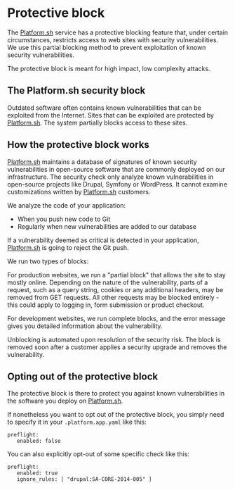 # Protective block

The [Platform.sh](https://platform.sh) service has a protective blocking
feature that, under certain circumstances, restricts access to web sites
with security vulnerabilities. We use this partial blocking method to
prevent exploitation of known security vulnerabilities.

The protective block is meant for high impact, low complexity attacks.

## The Platform.sh security block

Outdated software often contains known vulnerabilities that can be
exploited from the Internet. Sites that can be exploited are protected
by [Platform.sh](https://platform.sh). The system partially blocks
access to these sites.

## How the protective block works

[Platform.sh](https://platform.sh) maintains a database of signatures of
known security vulnerabilities in open-source software that are commonly
deployed on our infrastructure. The security check only analyze known
vulnerabilities in open-source projects like Drupal, Symfony or
WordPress. It cannot examine customizations written by
[Platform.sh](https://platform.sh) customers.

We analyze the code of your application:

-   When you push new code to Git
-   Regularly when new vulnerabilities are added to our database

If a vulnerability deemed as critical is detected in your application,
[Platform.sh](https://platform.sh) is going to reject the Git push.


We run two types of blocks:

For production websites, we run a "partial block" that allows the site
to stay mostly online. Depending on the nature of the vulnerability,
parts of a request, such as a query string, cookies or any additional
headers, may be removed from GET requests. All other requests may be
blocked entirely - this could apply to logging in, form submission or
product checkout.

For development websites, we run complete blocks, and the error message
gives you detailed information about the vulnerability.

Unblocking is automated upon resolution of the security risk. The block
is removed soon after a customer applies a security upgrade and removes
the vulnerability.

## Opting out of the protective block

The protective block is there to protect you against known vulnerabilities
in the software you deploy on [Platform.sh](https://platform.sh).

If nonetheless you want to opt out of the protective block, you simply
need to specify it in your `.platform.app.yaml` like this:

    preflight:
       enabled: false

You can also explicitly opt-out of some specific check like this:

    preflight:
       enabled: true
       ignore_rules: [ "drupal:SA-CORE-2014-005" ]
